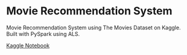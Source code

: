 # Movie Recommendation System

Movie Recommendation System using The Movies Dataset on Kaggle.<br>
Built with PySpark using ALS.<br>

[Kaggle Notebook](https://www.kaggle.com/alfarias/movie-recommendation-system-with-als-in-pyspark)
